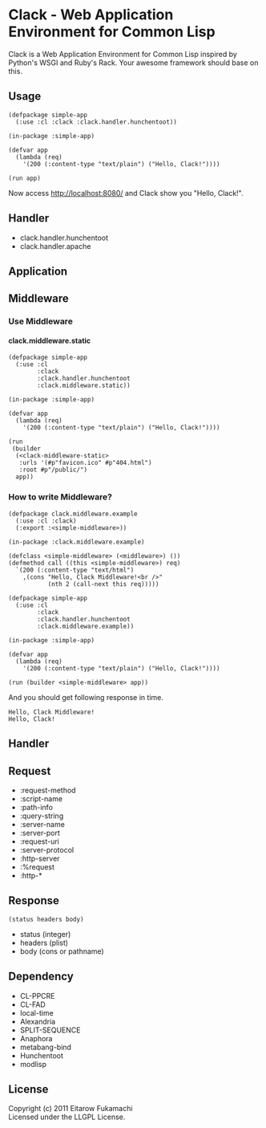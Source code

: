 # Clack - Web Application Environment for Common Lisp

Clack is a Web Application Environment for Common Lisp inspired by Python's WSGI and Ruby's Rack. Your awesome framework should base on this.

## Usage

    (defpackage simple-app
      (:use :cl :clack :clack.handler.hunchentoot))
    
    (in-package :simple-app)
    
    (defvar app
      (lambda (req)
        '(200 (:content-type "text/plain") ("Hello, Clack!"))))
    
    (run app)

Now access [http://localhost:8080/](http://localhost:8080/) and Clack show you "Hello, Clack!".

## Handler

* clack.handler.hunchentoot
* clack.handler.apache

## Application

## Middleware

### Use Middleware

#### clack.middleware.static

    (defpackage simple-app
      (:use :cl
            :clack
            :clack.handler.hunchentoot
            :clack.middleware.static))
    
    (in-package :simple-app)
    
    (defvar app
      (lambda (req)
        '(200 (:content-type "text/plain") ("Hello, Clack!"))))
    
    (run
     (builder
      (<clack-middleware-static>
       :urls '(#p"favicon.ico" #p"404.html")
       :root #p"/public/")
      app))

### How to write Middleware?

    (defpackage clack.middleware.example
      (:use :cl :clack)
      (:export :<simple-middleware>))
    
    (in-package :clack.middleware.example)
    
    (defclass <simple-middleware> (<middleware>) ())
    (defmethod call ((this <simple-middleware>) req)
      `(200 (:content-type "text/html")
        ,(cons "Hello, Clack Middleware!<br />"
               (nth 2 (call-next this req)))))

    (defpackage simple-app
      (:use :cl
            :clack
            :clack.handler.hunchentoot
            :clack.middleware.example))
    
    (in-package :simple-app)
    
    (defvar app
      (lambda (req)
        '(200 (:content-type "text/plain") ("Hello, Clack!"))))
    
    (run (builder <simple-middleware> app))

And you should get following response in time.

    Hello, Clack Middleware!
    Hello, Clack!

## Handler

## Request

* :request-method
* :script-name
* :path-info
* :query-string
* :server-name
* :server-port
* :request-uri
* :server-protocol
* :http-server
* :%request
* :http-*

## Response

    (status headers body)

* status (integer)
* headers (plist)
* body (cons or pathname)

## Dependency

* CL-PPCRE
* CL-FAD
* local-time
* Alexandria
* SPLIT-SEQUENCE
* Anaphora
* metabang-bind
* Hunchentoot
* modlisp

## License

Copyright (c) 2011 Eitarow Fukamachi  
Licensed under the LLGPL License.
